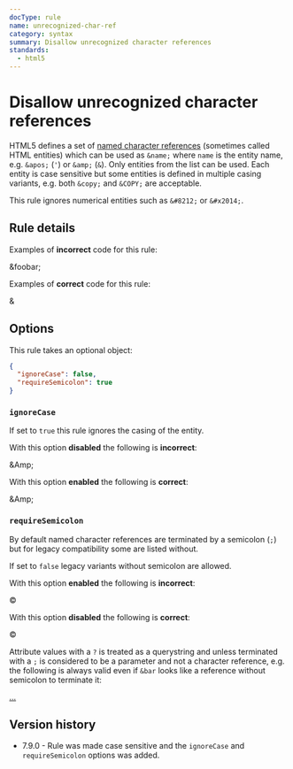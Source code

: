 ```yaml
---
docType: rule
name: unrecognized-char-ref
category: syntax
summary: Disallow unrecognized character references
standards:
  - html5
---
```


# Disallow unrecognized character references

HTML5 defines a set of [named character references][charref] (sometimes called HTML entities) which can be used as `&name;` where `name` is the entity name, e.g. `&apos;` (`'`) or `&amp;` (`&`).
Only entities from the list can be used.
Each entity is case sensitive but some entities is defined in multiple casing variants, e.g. both `&copy;` and `&COPY;` are acceptable.

This rule ignores numerical entities such as `&#8212;` or `&#x2014;`.

[charref]: https://html.spec.whatwg.org/multipage/named-characters.html

## Rule details

Examples of **incorrect** code for this rule:

<validate name="incorrect" rules="unrecognized-char-ref">
    <p>&foobar;</p>
</validate>

Examples of **correct** code for this rule:

<validate name="correct" rules="unrecognized-char-ref">
    <p>&amp;</p>
</validate>

## Options

This rule takes an optional object:

```json
{
  "ignoreCase": false,
  "requireSemicolon": true
}
```

### `ignoreCase`

If set to `true` this rule ignores the casing of the entity.

With this option **disabled** the following is **incorrect**:

<validate name="disabled-ignore-case" rules="unrecognized-char-ref" unrecognized-char-ref='{ "ignoreCase": false }'>
    <p>&Amp;</p>
</validate>

With this option **enabled** the following is **correct**:

<validate name="enabled-ignore-case" rules="unrecognized-char-ref" unrecognized-char-ref='{ "ignoreCase": true }'>
    <p>&Amp;</p>
</validate>

### `requireSemicolon`

By default named character references are terminated by a semicolon (`;`) but for legacy compatibility some are listed without.

If set to `false` legacy variants without semicolon are allowed.

With this option **enabled** the following is **incorrect**:

<validate name="enabled-require-semicolon" rules="unrecognized-char-ref" unrecognized-char-ref='{ "requireSemicolon": true }'>
    <p>&copy</p>
</validate>

With this option **disabled** the following is **correct**:

<validate name="disabled-require-semicolon" rules="unrecognized-char-ref" unrecognized-char-ref='{ "requireSemicolon": false }'>
    <p>&copy</p>
</validate>

Attribute values with a `?` is treated as a querystring and unless terminated with a `;` is considered to be a parameter and not a character reference, e.g. the following is always valid even if `&bar` looks like a reference without semicolon to terminate it:

<validate name="querystring" rules="unrecognized-char-ref">
    <a href="foo.php?foo=1&bar=2">...</a>
</validate>

## Version history

- 7.9.0 - Rule was made case sensitive and the `ignoreCase` and `requireSemicolon` options was added.
